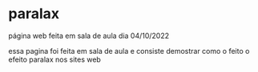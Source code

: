 # paralax
página web feita em sala de aula dia 04/10/2022

essa pagina foi feita em sala de aula e consiste demostrar como o feito o efeito paralax nos sites web
